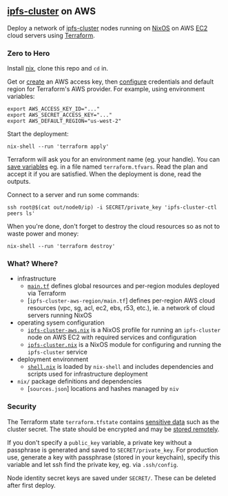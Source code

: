 ## [ipfs-cluster](https://cluster.ipfs.io/) on AWS

Deploy a network of [ipfs-cluster](https://cluster.ipfs.io/) nodes running on [NixOS](https://nixos.org/) on AWS [EC2](https://aws.amazon.com/ec2/) cloud servers using [Terraform](https://www.terraform.io/).


### Zero to Hero

Install [nix](https://nixos.org/download.html), clone this repo and `cd` in.

Get or [create](https://docs.aws.amazon.com/IAM/latest/UserGuide/getting-started_create-admin-group.html) an AWS access key, then [configure](https://registry.terraform.io/providers/hashicorp/aws/latest/docs#environment-variables) credentials and default region for Terraform's AWS provider. For example, using environment variables:

```
export AWS_ACCESS_KEY_ID="..."
export AWS_SECRET_ACCESS_KEY="..."
export AWS_DEFAULT_REGION="us-west-2"
```

Start the deployment:

```
nix-shell --run 'terraform apply'
```

Terraform will ask you for an environment name (eg. your handle). You can [save variables](https://learn.hashicorp.com/terraform/getting-started/variables.html#assigning-variables) eg. in a file named `terraform.tfvars`. Read the plan and accept it if you are satisfied. When the deployment is done, read the outputs.

Connect to a server and run some commands:

```
ssh root@$(cat out/node0/ip) -i SECRET/private_key 'ipfs-cluster-ctl peers ls'
```

When you're done, don't forget to destroy the cloud resources so as not to waste power and money:

```
nix-shell --run 'terraform destroy'
```


### What? Where?

- infrastructure
  - [`main.tf`](main.tf) defines global resources and per-region modules deployed via Terraform
  - [`ipfs-cluster-aws-region/main.tf`] defines per-region AWS cloud resources (vpc, sg, acl, ec2, ebs, r53, etc.), ie. a network of cloud servers running NixOS
- operating sysem configuration
  - [`ipfs-cluster-aws.nix`](ipfs-cluster-aws.nix) is a NixOS profile for running an `ipfs-cluster` node on AWS EC2 with required services and configuration
  - [`ipfs-cluster.nix`](ipfs-cluster.nix) is a NixOS module for configuring and running the `ipfs-cluster` service
- deployment environment
  - [`shell.nix`](shell.nix) is loaded by `nix-shell` and includes dependencies and scripts used for infrastructure deployment
- `nix/` package definitions and dependencies
  - [`sources.json`] locations and hashes managed by `niv`

### Security

The Terraform state `terraform.tfstate` contains [sensitive data](https://www.terraform.io/docs/state/sensitive-data.html) such as the cluster secret. The state should be encrypted and may be [stored remotely](https://www.terraform.io/docs/state/remote.html).

If you don't specify a `public_key` variable, a private key without a passphrase is generated and saved to `SECRET/private_key`. For production use, generate a key with passphrase (stored in your keychain), specify this variable and let ssh find the private key, eg. via `.ssh/config`.

Node identity secret keys are saved under `SECRET/`. These can be deleted after first deploy.
